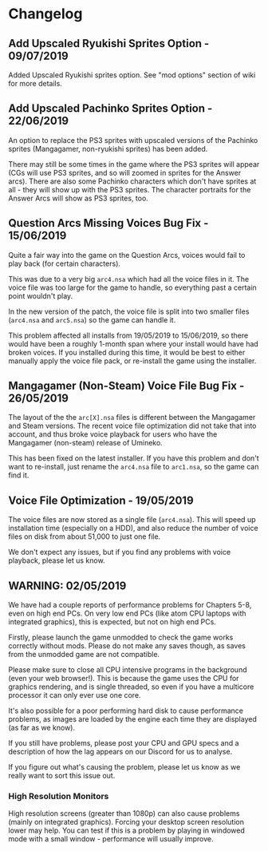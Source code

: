 # Changelog

## Add Upscaled Ryukishi Sprites Option - 09/07/2019

Added Upscaled Ryukishi sprites option. See "mod options" section of wiki for more details.

## Add Upscaled Pachinko Sprites Option - 22/06/2019

An option to replace the PS3 sprites with upscaled versions of the Pachinko sprites (Mangagamer, non-ryukishi sprites)
has been added.

There may still be some times in the game where the PS3 sprites will appear (CGs will use PS3 sprites, and so will
zoomed in sprites for the Answer arcs). There are also some Pachinko characters which don't have sprites at all -
they will show up with the PS3 sprites. The character portraits for the Answer Arcs will show as PS3 sprites, too.

## Question Arcs Missing Voices Bug Fix - 15/06/2019

Quite a fair way into the game on the Question Arcs, voices would fail to play back (for certain characters).

This was due to a very big `arc4.nsa` which had all the voice files in it. The voice file was too large for the game to handle, so everything past a certain point wouldn't play.

In the new version of the patch, the voice file is split into two smaller files (`arc4.nsa` and `arc5.nsa`) so the game can handle it.

This problem affected all installs from 19/05/2019 to 15/06/2019, so there would have been a roughly 1-month span where your 
install would have had broken voices. If you installed during this time, it would be best to either manually apply the voice 
file pack, or re-install the game using the installer.

## Mangagamer (Non-Steam) Voice File Bug Fix - 26/05/2019

The layout of the the `arc[X].nsa` files is different between the Mangagamer and Steam versions. The recent
voice file optimization did not take that into account, and thus broke voice playback for users who have the Mangagamer (non-steam) release of Umineko.

This has been fixed on the latest installer. If you have this problem and don't want to re-install,
just rename the `arc4.nsa` file to `arc1.nsa`, so the game can find it.

## Voice File Optimization - 19/05/2019

The voice files are now stored as a single file (`arc4.nsa`). This will speed up
installation time (especially on a HDD), and also reduce the number of voice files on disk from about 51,000 to just one file.

We don't expect any issues, but if you find any problems with voice playback, please let us know.

## WARNING: 02/05/2019

We have had a couple reports of performance problems for Chapters 5-8, even on high end PCs.
On very low end PCs (like atom CPU laptops with integrated graphics), this is expected, but not on high end PCs.

Firstly, please launch the game unmodded to check the game works correctly without mods. Please do not make any
saves though, as saves from the unmodded game are not compatible.

Please make sure to close all CPU intensive programs in the background (even your web browser!). This is because the
game uses the CPU for graphics rendering, and is single threaded, so even if you have a multicore processor
it can only ever use one core.

It's also possible for a poor performing hard disk to cause performance problems, as images are loaded
by the engine each time they are displayed (as far as we know).

If you still have problems, please post your CPU and GPU specs and a description of how
the lag appears on our Discord for us to analyse.

If you figure out what's causing the problem, please let us know as we really want to sort this issue out.

### High Resolution Monitors

High resolution screens (greater than 1080p) can also cause problems (mainly on integrated graphics). Forcing your desktop
screen resolution lower may help. You can test if this is a problem by playing in windowed mode with a small
window - performance will usually improve.

